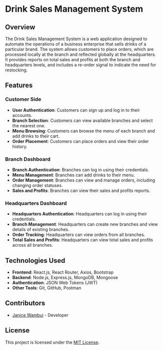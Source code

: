 # Drink Sales Management System

## Overview
The Drink Sales Management System is a web application designed to automate the operations of a business enterprise that sells drinks of a particular brand. The system allows customers to place orders, which are processed locally at the branch and reflected globally at the headquarters. It provides reports on total sales and profits at both the branch and headquarters levels, and includes a re-order signal to indicate the need for restocking.

## Features

### Customer Side
- **User Authentication**: Customers can sign up and log in to their accounts.
- **Branch Selection**: Customers can view available branches and select the nearest one.
- **Menu Browsing**: Customers can browse the menu of each branch and add drinks to their cart.
- **Order Placement**: Customers can place orders and view their order history.

### Branch Dashboard
- **Branch Authentication**: Branches can log in using their credentials.
- **Menu Management**: Branches can add drinks to their menu.
- **Order Management**: Branches can view and manage orders, including changing order statuses.
- **Sales and Profits**: Branches can view their sales and profits reports.

### Headquarters Dashboard
- **Headquarters Authentication**: Headquarters can log in using their credentials.
- **Branch Management**: Headquarters can create new branches and view details of existing branches.
- **Order Tracking**: Headquarters can view orders from all branches.
- **Total Sales and Profits**: Headquarters can view total sales and profits across all branches.

## Technologies Used
- **Frontend**: React.js, React Router, Axios, Bootstrap
- **Backend**: Node.js, Express.js, MongoDB, Mongoose
- **Authentication**: JSON Web Tokens (JWT)
- **Other Tools**: Git, GitHub, Postman


## Contributors
- [Janice Wambui](https://github.com/janicefoi) - Developer

## License
This project is licensed under the [MIT License](LICENSE).
